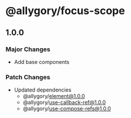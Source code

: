 # @allygory/focus-scope

## 1.0.0

### Major Changes

- Add base components

### Patch Changes

- Updated dependencies
  - @allygory/element@1.0.0
  - @allygory/use-callback-ref@1.0.0
  - @allygory/use-compose-refs@1.0.0
